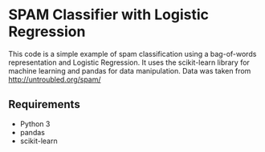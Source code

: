 # SPAM Classifier with Logistic Regression

This code is a simple example of spam classification using a bag-of-words representation and Logistic Regression. It uses the scikit-learn library for machine learning and pandas for data manipulation. Data was taken from http://untroubled.org/spam/

## Requirements

- Python 3
- pandas
- scikit-learn